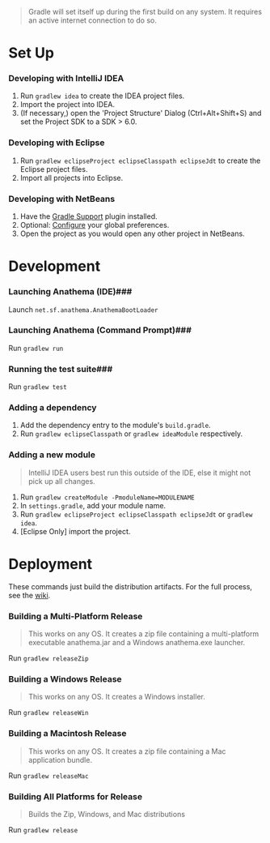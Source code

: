 > Gradle will set itself up during the first build on any system. It requires an active internet connection to do so.

Set Up
======
### Developing with IntelliJ IDEA ###
1. Run ``gradlew idea`` to create the IDEA project files.
2. Import the project into IDEA.
3. (If necessary,) open the 'Project Structure' Dialog (Ctrl+Alt+Shift+S) and set the Project SDK to a SDK > 6.0.

### Developing with Eclipse ###
1. Run ``gradlew eclipseProject eclipseClasspath eclipseJdt`` to create the Eclipse project files.
2. Import all projects into Eclipse.

### Developing with NetBeans ###
1. Have the [Gradle Support](http://plugins.netbeans.org/plugin/44510/gradle-support) plugin installed.
2. Optional: [Configure](https://github.com/kelemen/netbeans-gradle-project/wiki/Global-Settings) your global preferences.
3. Open the project as you would open any other project in NetBeans.

Development
===========
### Launching Anathema (IDE)###
Launch ``net.sf.anathema.AnathemaBootLoader``

### Launching Anathema (Command Prompt)###
Run `gradlew run`

### Running the test suite###
Run ``gradlew test``

### Adding a dependency ###
1. Add the dependency entry to the module's ``build.gradle``.
2. Run ``gradlew eclipseClasspath`` or ``gradlew ideaModule`` respectively.

### Adding a new module ###
> IntelliJ IDEA users best run this outside of the IDE, else it might not pick up all changes.

1. Run ``gradlew createModule -PmoduleName=MODULENAME``
2. In ``settings.gradle``, add your module name.
4. Run ``gradlew eclipseProject eclipseClasspath eclipseJdt`` or ``gradlew idea``.
5. [Eclipse Only] import the project.

Deployment
==========
These commands just build the distribution artifacts. For the full process, see the [wiki](https://github.com/anathema/anathema/wiki/How-to-release-a-new-version).
### Building a Multi-Platform Release ###
> This works on any OS.  It creates a zip file containing a multi-platform executable anathema.jar and a Windows anathema.exe launcher.

Run ``gradlew releaseZip``

### Building a Windows Release ###
> This works on any OS.  It creates a Windows installer.

Run ``gradlew releaseWin``

### Building a Macintosh Release ###
> This works on any OS.  It creates a zip file containing a Mac application bundle.

Run ``gradlew releaseMac``

### Building All Platforms for Release
> Builds the Zip, Windows, and Mac distributions

Run ``gradlew release``